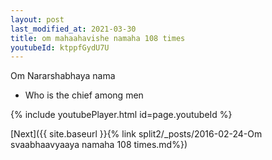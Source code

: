 ```yaml
---
layout: post
last_modified_at: 2021-03-30
title: om mahaahavishe namaha 108 times
youtubeId: ktppfGydU7U
---
```

 
 
Om Nararshabhaya nama 
 
 -  Who is the chief among men 
 
  
 
  
 
 
 
 
 
 


{% include youtubePlayer.html id=page.youtubeId %}
 
[Next]({{ site.baseurl }}{% link  split2/_posts/2016-02-24-Om svaabhaavyaaya namaha 108 times.md%})
 

